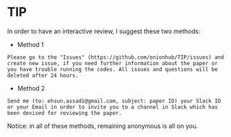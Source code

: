 # TIP
In order to have an interactive review, I suggest these two methods:
- Method 1
```
Please go to the "Issues" (https://github.com/onionhub/TIP/issues) and create new issue, if you need further information about the paper or you have trouble running the codes. All issues and questions will be deleted after 24 hours.
```
- Method 2
```
Send me (to: ehsun.assadi@gmail.com, subject: paper ID) your Slack ID or your Email in order to invite you to a channel in Slack which has been devised for reviewing the paper.
```
Notice: in all of these methods, remaining anonymous is all on you.
